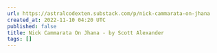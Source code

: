```yaml
---
url: https://astralcodexten.substack.com/p/nick-cammarata-on-jhana
created_at: 2022-11-10 04:20 UTC
published: false
title: Nick Cammarata On Jhana - by Scott Alexander
tags: []
---
```



